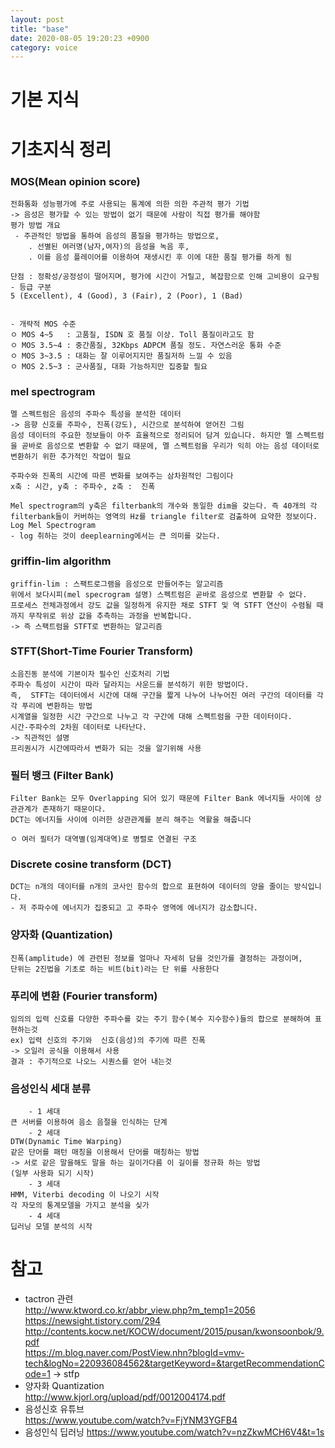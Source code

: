 ```yaml
---
layout: post
title: "base"
date: 2020-08-05 19:20:23 +0900
category: voice
---
```


# 기본 지식

# 기초지식 정리

### MOS(Mean opinion score)
```
전화통화 성능평가에 주로 사용되는 통계에 의한 의한 주관적 평가 기법
-> 음성은 평가할 수 있는 방법이 없기 때문에 사람이 직접 평가를 해야함 
평가 방법 개요
 - 주관적인 방법을 통하여 음성의 품질을 평가하는 방법으로, 
    . 선별된 여러명(남자,여자)의 음성을 녹음 후,
    . 이를 음성 플레이어를 이용하여 재생시킨 후 이에 대한 품질 평가를 하게 됨
        
단점 : 정확성/공정성이 떨어지며, 평가에 시간이 거릴고, 복잡함으로 인해 고비용이 요구됨
- 등급 구분 
5 (Excellent), 4 (Good), 3 (Fair), 2 (Poor), 1 (Bad)


- 개략적 MOS 수준
ㅇ MOS 4~5   : 고품질, ISDN 호 품질 이상. Toll 품질이라고도 함
ㅇ MOS 3.5~4 : 중간품질, 32Kbps ADPCM 품질 정도. 자연스러운 통화 수준
ㅇ MOS 3~3.5 : 대화는 잘 이루어지지만 품질저하 느낄 수 있음
ㅇ MOS 2.5~3 : 군사품질, 대화 가능하지만 집중할 필요
```

### mel spectrogram

```
멜 스펙트럼은 음성의 주파수 특성을 분석한 데이터
-> 음향 신호를 주파수, 진폭(강도), 시간으로 분석하여 얻어진 그림
음성 데이터의 주요한 정보들이 아주 효율적으로 정리되어 담겨 있습니다. 하지만 멜 스펙트럼을 곧바로 음성으로 변환할 수 없기 때문에, 멜 스펙트럼을 우리가 익히 아는 음성 데이터로 변환하기 위한 추가적인 작업이 필요

주파수와 진폭의 시간에 따른 변화를 보여주는 삼차원적인 그림이다 
x축 : 시간, y축 : 주파수, z축 :  진폭

Mel spectrogram의 y축은 filterbank의 개수와 동일한 dim을 갖는다. 즉 40개의 각 filterbank들이 커버하는 영역의 Hz를 triangle filter로 검출하여 요약한 정보이다.
Log Mel Spectrogram
- log 취하는 것이 deeplearning에서는 큰 의미를 갖는다.
```

### griffin-lim algorithm

```
griffin-lim : 스팩트로그램을 음성으로 만들어주는 알고리즘
위에서 보다시피(mel specrogram 설명) 스펙트럼은 곧바로 음성으로 변환할 수 없다.
프로세스 전체과정에서 강도 값을 일정하게 유지한 채로 STFT 및 역 STFT 연산이 수렴될 때까지 무작위로 위상 값을 추측하는 과정을 반복합니다.
-> 즉 스팩트럼을 STFT로 변환하는 알고리즘
```

### STFT(Short-Time Fourier Transform)

```
소음진동 분석에 기본이자 필수인 신호처리 기법
주파수 특성이 시간이 따라 달라지는 사운드를 분석하기 위한 방법이다.
즉,  STFT는 데이터에서 시간에 대해 구간을 짧게 나누어 나누어진 여러 구간의 데이터를 각각 푸리에 변환하는 방법
시계열을 일정한 시간 구간으로 나누고 각 구간에 대해 스펙트럼을 구한 데이터이다. 
시간-주파수의 2차원 데이터로 나타난다.
-> 직관적인 설명
프리퀀시가 시간에따라서 변화가 되는 것을 알기위해 사용
```

###  필터 뱅크 (Filter Bank)

```
Filter Bank는 모두 Overlapping 되어 있기 때문에 Filter Bank 에너지들 사이에 상관관계가 존재하기 때문이다. 
DCT는 에너지들 사이에 이러한 상관관계를 분리 해주는 역활을 해줍니다

ㅇ 여러 필터가 대역별(임계대역)로 병렬로 연결된 구조
```

### Discrete cosine transform (DCT)

```
DCT는 n개의 데이터를 n개의 코사인 함수의 합으로 표현하여 데이터의 양을 줄이는 방식입니다.
- 저 주파수에 에너지가 집중되고 고 주파수 영역에 에너지가 감소합니다.
```

### 양자화 (Quantization)

```
진폭(amplitude) 에 관련된 정보를 얼마나 자세히 담을 것인가를 결정하는 과정이며, 
단위는 2진법을 기초로 하는 비트(bit)라는 단 위를 사용한다
```

### 푸리에 변환 (Fourier transform)

```
임의의 입력 신호를 다양한 주파수를 갖는 주기 함수(복수 지수함수)들의 합으로 분해하여 표현하는것
ex) 입력 신호의 주기와  신호(음성)의 주기에 따른 진폭
-> 오일러 공식을 이용해서 사용 
결과 : 주기적으로 나오느 시퀀스를 얻어 내는것 
```

### 음성인식 세대 분류 

```
    - 1 세대
큰 서버를 이용하여 음소 음절을 인식하는 단계
    - 2 세대
DTW(Dynamic Time Warping)
같은 단어를 패턴 매칭을 이용해서 단어를 매칭하는 방법
-> 서로 같은 말을해도 말을 하는 길이가다름 이 길이를 정규화 하는 방법
(일부 사용화 되기 시작)
    - 3 세대
HMM, Viterbi decoding 이 나오기 시작
각 자모의 통계모델을 가지고 분석을 싲가
    - 4 세대
딥러닝 모델 분석의 시작
```

# 참고
- tactron 관련 <br>
http://www.ktword.co.kr/abbr_view.php?m_temp1=2056 <br>
https://newsight.tistory.com/294 <br>
http://contents.kocw.net/KOCW/document/2015/pusan/kwonsoonbok/9.pdf <br>
https://m.blog.naver.com/PostView.nhn?blogId=vmv-tech&logNo=220936084562&targetKeyword=&targetRecommendationCode=1 -> stfp <br>
- 양자화 Quantization <br>
http://www.kjorl.org/upload/pdf/0012004174.pdf <br>
- 음성신호 유튜브 <br>
https://www.youtube.com/watch?v=FjYNM3YGFB4 <br>
- 음성인식 딥러닝
https://www.youtube.com/watch?v=nzZkwMCH6V4&t=1s <br>